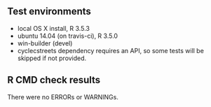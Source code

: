 ## Test environments
* local OS X install, R 3.5.3
* ubuntu 14.04 (on travis-ci), R 3.5.0
* win-builder (devel)
* cyclecstreets dependency requires an API, so some tests will be skipped if not provided.

## R CMD check results
There were no ERRORs or WARNINGs. 
